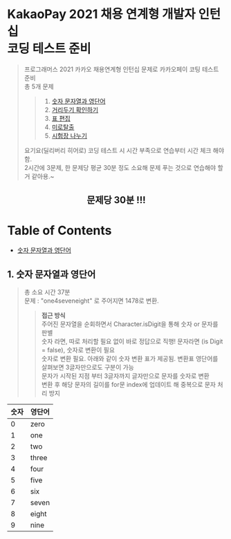 # KakaoPay 2021 채용 연계형 개발자 인턴십<br> 코딩 테스트 준비

>프로그래머스 2021 카카오 채용연계형 인턴십 문제로 카카오페이 코팅 테스트 준비  
> 총 5개 문제
>> 1. [숫자 문자열과 영단어](https://programmers.co.kr/learn/courses/30/lessons/81301) 
>> 2. [거리두기 확인하기](https://programmers.co.kr/learn/courses/30/lessons/81302)
>> 3. [표 편집](https://programmers.co.kr/learn/courses/30/lessons/81303)
>> 4. [미로탈출](https://programmers.co.kr/learn/courses/30/lessons/81304)
>> 5. [시험장 나누기](https://programmers.co.kr/learn/courses/30/lessons/81305)
>   
> 요기요(딜리버리 히어로) 코딩 테스트 시 시간 부족으로 연습부터 시간 체크 해야함.  
> 2시간에 3문제, 한 문제당 평균 30분 정도 소요해 문제 푸는 것으로 연습해야 할거 같아용.~  
## <center> **문제당 30분 !!!**</center>


Table of Contents
=================
* [숫자 문자열과 영단어](#1.-숫자-문자열과-영단어)

## 1. 숫자 문자열과 영단어
>
> 총 소요 시간 37분  
> 문제 : "one4seveneight" 로 주어지면 1478로 변환.
>>  **접근 방식**<br>
>> 주어진 문자열을 순회하면서 Character.isDigit을 통해 숫자 or 문자를 판별  
>> 숫자 라면, 따로 처리할 필요 없이 바로 정답으로 직행!
>> 문자라면 (is Digit = false), 숫자로 변환이 필요  
>> 숫자로 변환 필요. 아래와 같이 숫자 변환 표가 제공됨.
>> 변환표 영단어를 살펴보면 3글자만으로도 구분이 가능  
>> 문자가 시작된 지점 부터 3글자까지 글자만으로 문자를 숫자로 변환  
>> 변환 후 해당 문자의 길이를 for문 index에 업데이트 해 중복으로 문자 처리 방지
>
> 
| **숫자** | **영단어** | 
| --- | ----- |
| 0 | zero |
| 1 | one |
| 2 | two |
| 3 | three |
| 4 | four |
| 5 | five |
| 6 | six |
| 7 | seven |
| 8 | eight |
| 9 | nine |
